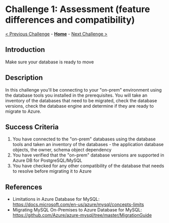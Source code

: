 # Challenge 1: Assessment (feature differences and compatibility) 

[< Previous Challenge](./00-prereqs.md) - **[Home](../README.md)** - [Next Challenge >](./02-size-analysis.md)

## Introduction

Make sure your database is ready to move

## Description

In this challenge you'll be connecting to your "on-prem" environment using the database tools you installed in the prerequisites. You will take an inventory of the databases that need to be migrated, check the database versions, check the database engine and determine if they are ready to migrate to Azure. 

## Success Criteria

1. You have connected to the "on-prem" databases using the database tools and taken an inventory of the databases - the application database objects, the owner, schema object dependency
1. You have verified that the "on-prem" database versions are supported in Azure DB for PostgreSQL/MySQL
1. You have checked for any other compatibility of the database that needs to resolve before migrating it to Azure

## References

*  Limitations in Azure Database for MySQL: https://docs.microsoft.com/en-us/azure/mysql/concepts-limits
* Migrating MySQL On-Premises to Azure Database for MySQL: https://github.com/Azure/azure-mysql/tree/master/MigrationGuide
